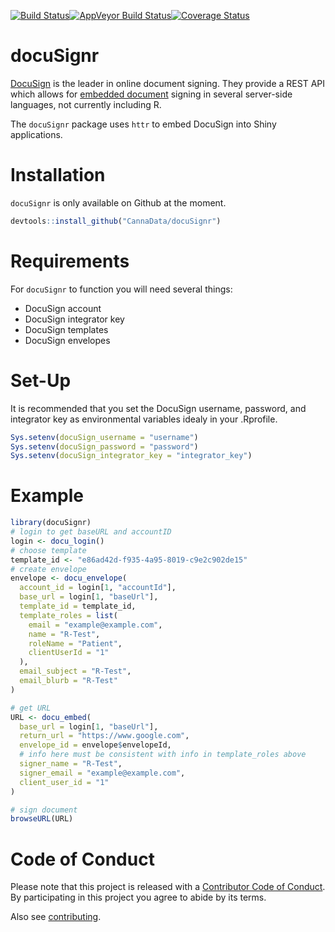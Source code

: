 
[![Build Status](https://travis-ci.org/CannaData/docuSignr.svg?branch=master)](https://travis-ci.org/CannaData/docuSignr)[![AppVeyor Build Status](https://ci.appveyor.com/api/projects/status/github/CannaData/docuSignR?branch=master&svg=true)](https://ci.appveyor.com/project/CannaData/docuSignR)[![Coverage Status](https://img.shields.io/codecov/c/github/CannaData/docuSignr/master.svg)](https://codecov.io/github/CannaData/docuSignr?branch=master)

docuSignr
=========

[DocuSign](https://www.docusign.com/) is the leader in online document signing. They provide a REST API which allows for [embedded document](https://www.docusign.com/developer-center/recipes/signing-from-your-app) signing in several server-side languages, not currently including R.

The `docuSignr` package uses `httr` to embed DocuSign into Shiny applications.

Installation
============

`docuSignr` is only available on Github at the moment.

``` r
devtools::install_github("CannaData/docuSignr")
```

Requirements
============

For `docuSignr` to function you will need several things:

-   DocuSign account
-   DocuSign integrator key
-   DocuSign templates
-   DocuSign envelopes

Set-Up
======

It is recommended that you set the DocuSign username, password, and integrator key as environmental variables idealy in your .Rprofile.

``` r
Sys.setenv(docuSign_username = "username")
Sys.setenv(docuSign_password = "password")
Sys.setenv(docuSign_integrator_key = "integrator_key")
```

Example
=======

``` r
library(docuSignr)
# login to get baseURL and accountID
login <- docu_login()
# choose template
template_id <- "e86ad42d-f935-4a95-8019-c9e2c902de15"
# create envelope
envelope <- docu_envelope(
  account_id = login[1, "accountId"],
  base_url = login[1, "baseUrl"],
  template_id = template_id,
  template_roles = list(
    email = "example@example.com",
    name = "R-Test",
    roleName = "Patient",
    clientUserId = "1"
  ),
  email_subject = "R-Test",
  email_blurb = "R-Test"
)

# get URL
URL <- docu_embed(
  base_url = login[1, "baseUrl"],
  return_url = "https://www.google.com",
  envelope_id = envelope$envelopeId,
  # info here must be consistent with info in template_roles above
  signer_name = "R-Test",
  signer_email = "example@example.com",
  client_user_id = "1"
)

# sign document
browseURL(URL)
```

Code of Conduct
===============

Please note that this project is released with a [Contributor Code of Conduct](CONDUCT.md). By participating in this project you agree to abide by its terms.

Also see [contributing](CONTRIBUTE.md).
